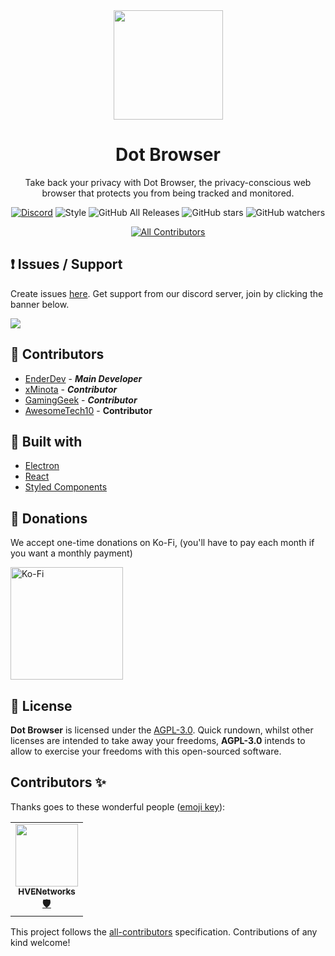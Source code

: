 <div align="center">
<img src="https://i.imgur.com/u6zGT4z.png" height="175" length="175">

# Dot Browser
Take back your privacy with Dot Browser, the privacy-conscious web browser that protects you from being tracked and monitored.

[![Discord](https://discordapp.com/api/guilds/525056817399726102/widget.png?style=shield)](https://invite.gg/dot)
![Style](https://img.shields.io/badge/style-%F0%9F%92%85%20styled--components-ff69b4) ![GitHub All Releases](https://img.shields.io/github/downloads/dothq/browser/total?color=black) ![GitHub stars](https://img.shields.io/github/stars/dothq/browser?style=social) ![GitHub watchers](https://img.shields.io/github/watchers/dothq/browser?style=social)
<!-- ALL-CONTRIBUTORS-BADGE:START - Do not remove or modify this section -->
[![All Contributors](https://img.shields.io/badge/all_contributors-1-orange.svg?style=flat-square)](#contributors-)
<!-- ALL-CONTRIBUTORS-BADGE:END -->

</div>

## ❗ Issues / Support
Create issues [here](https://github.com/dothq/browser/issues/new). Get support from our discord server, join by clicking the banner below.

<a href="https://invite.gg/dot">
  <img src="https://discordapp.com/api/guilds/525056817399726102/widget.png?style=banner2" />
</a>

## 🤝 Contributors
- [EnderDev](https://github.com/EnderDev) - ***Main Developer***
- [xMinota](https://github.com/xMinota) - ***Contributor***
- [GamingGeek](https://github.com/GamingGeek) - ***Contributor***
- [AwesomeTech10](https://github.com/AwesomeTech10) - **Contributor**

## 🧱 Built with
- [Electron](https://www.electronjs.org/)
- [React](https://reactjs.org)
- [Styled Components](https://styled-components.com/)

## 💸 Donations
We accept one-time donations on Ko-Fi, (you'll have to pay each month if you want a monthly payment)

<a href="https://ko-fi.com/dothq">
  <img alt="Ko-Fi" width="180" src="https://i.imgur.com/Di0tfki.png" />
</a>

## 📜 License
**Dot Browser** is licensed under the [AGPL-3.0](https://opensource.org/licenses/AGPL-3.0). Quick rundown, whilst other licenses are intended to take away your freedoms, **AGPL-3.0** intends to allow to exercise your freedoms with this open-sourced software.

## Contributors ✨

Thanks goes to these wonderful people ([emoji key](https://allcontributors.org/docs/en/emoji-key)):

<!-- ALL-CONTRIBUTORS-LIST:START - Do not remove or modify this section -->
<!-- prettier-ignore-start -->
<!-- markdownlint-disable -->
<table>
  <tr>
    <td align="center"><a href="https://github.com/HVENetworks"><img src="https://avatars2.githubusercontent.com/u/36706682?v=4" width="100px;" alt=""/><br /><sub><b>HVENetworks</b></sub></a><br /><a href="#security-HVENetworks" title="Security">🛡️</a></td>
  </tr>
</table>

<!-- markdownlint-enable -->
<!-- prettier-ignore-end -->
<!-- ALL-CONTRIBUTORS-LIST:END -->

This project follows the [all-contributors](https://github.com/all-contributors/all-contributors) specification. Contributions of any kind welcome!

